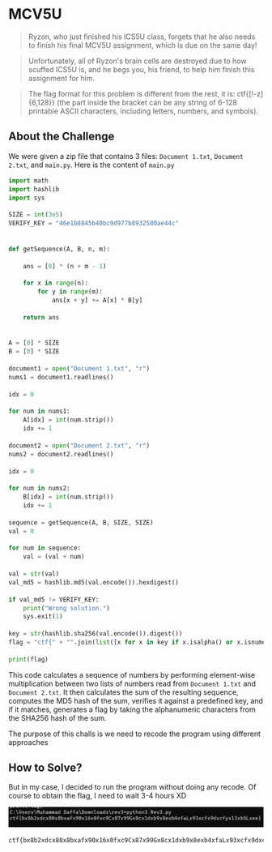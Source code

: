 # MCV5U
> Ryzon, who just finished his ICS5U class, forgets that he also needs to finish his final MCV5U assignment, which is due on the same day!

> Unfortunately, all of Ryzon's brain cells are destroyed due to how scuffed ICS5U is, and he begs you, his friend, to help him finish this assignment for him.

> The flag format for this problem is different from the rest, it is: ctf{[!-z]{6,128}} (the part inside the bracket can be any string of 6-128 printable ASCII characters, including letters, numbers, and symbols).

## About the Challenge
We were given a zip file that contains 3 files: `Document 1.txt`, `Document 2.txt`, and `main.py`. Here is the content of `main.py`

```python
import math
import hashlib
import sys

SIZE = int(3e5)
VERIFY_KEY = "46e1b8845b40bc9d977b8932580ae44c"


def getSequence(A, B, n, m):

    ans = [0] * (n + m - 1)

    for x in range(n):
        for y in range(m):
            ans[x + y] += A[x] * B[y]

    return ans


A = [0] * SIZE
B = [0] * SIZE

document1 = open("Document 1.txt", "r")
nums1 = document1.readlines()

idx = 0

for num in nums1:
    A[idx] = int(num.strip())
    idx += 1

document2 = open("Document 2.txt", "r")
nums2 = document2.readlines()

idx = 0

for num in nums2:
    B[idx] = int(num.strip())
    idx += 1

sequence = getSequence(A, B, SIZE, SIZE)
val = 0

for num in sequence:
    val = (val + num)

val = str(val)
val_md5 = hashlib.md5(val.encode()).hexdigest()

if val_md5 != VERIFY_KEY:
    print("Wrong solution.")
    sys.exit(1)

key = str(hashlib.sha256(val.encode()).digest())
flag = "ctf{" + "".join(list([x for x in key if x.isalpha() or x.isnumeric()])) + "}"

print(flag)
```

This code calculates a sequence of numbers by performing element-wise multiplication between two lists of numbers read from `Document 1.txt` and `Document 2.txt`. It then calculates the sum of the resulting sequence, computes the MD5 hash of the sum, verifies it against a predefined key, and if it matches, generates a flag by taking the alphanumeric characters from the SHA256 hash of the sum.

The purpose of this challs is we need to recode the program using different approaches

## How to Solve?
But in my case, I decided to run the program without doing any recode. Of course to obtain the flag, I need to wait 3-4 hours XD

![flag](images/flag.png)

```
ctf{bx8b2xdcx80x8bxafx90x16x0fxc9Cx87x99Gx8cx1dxb9x8exb4xfaLx93xcfx9dxcfyx13xb5Lxee}
```
